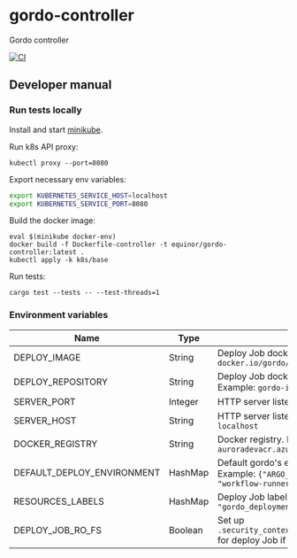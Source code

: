 # gordo-controller
Gordo controller

[![CI](https://github.com/equinor/gordo-controller/workflows/CI/badge.svg)](https://github.com/equinor/gordo-controller/actions)

## Developer manual

### Run tests locally

Install and start [minikube](https://minikube.sigs.k8s.io/docs/start).

Run k8s API proxy:
```
kubectl proxy --port=8080
```

Export necessary env variables:
```bash
export KUBERNETES_SERVICE_HOST=localhost
export KUBERNETES_SERVICE_PORT=8080
```

Build the docker image:
```
eval $(minikube docker-env)
docker build -f Dockerfile-controller -t equinor/gordo-controller:latest .
kubectl apply -k k8s/base
```

Run tests:
```
cargo test --tests -- --test-threads=1
```

### Environment variables

| Name                         | Type    | Description                                                                                   |
| ---------------------------- | ------- | --------------------------------------------------------------------------------------------- |
| DEPLOY\_IMAGE                | String  | Deploy Job docker image. Example: `docker.io/gordo/gordo-deploy`                              |
| DEPLOY\_REPOSITORY           | String  | Deploy Job docker image without registry. Example: `gordo-infrastructure/gordo-deploy`        |
| SERVER\_PORT                 | Integer | HTTP server listening port. Example: `8080`                                                   |
| SERVER\_HOST                 | String  | HTTP server listening host. Example: `localhost`                                              |
| DOCKER\_REGISTRY             | String  | Docker registry. Example: `auroradevacr.azurecr.io`                                           |
| DEFAULT\_DEPLOY\_ENVIRONMENT | HashMap | Default gordo's environment variables. Example: `{"ARGO_SERVICE_ACCOUNT": "workflow-runner"}` |
| RESOURCES\_LABELS            | HashMap | Deploy Job labels. Example: `{"app": "gordo_deployment"}`                                     |
| DEPLOY\_JOB\_RO\_FS          | Boolean | Set up `.security_context.read_only_root_filesystem` for deploy Job if `true`                 |
